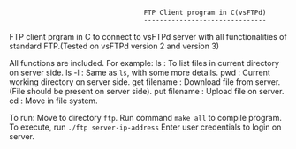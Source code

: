                                       FTP Client program in C(vsFTPd)
                                      -------------------------------
FTP client prgram in C to connect to vsFTPd server with all functionalities of standard FTP.(Tested on vsFTPd version 2 and version 3)

All functions are included. For example:
ls : To list files in current directory on server side.
ls -l : Same as `ls`, with some more details.
pwd : Current working directory on server side.
get filename : Download file from server.(File should be present on server side).
put filename : Upload file on server.
cd : Move in file system.

To run:
Move to directory `ftp`.
Run command `make all` to compile program.
To execute, run `./ftp server-ip-address`
Enter user credentials to login on server.
